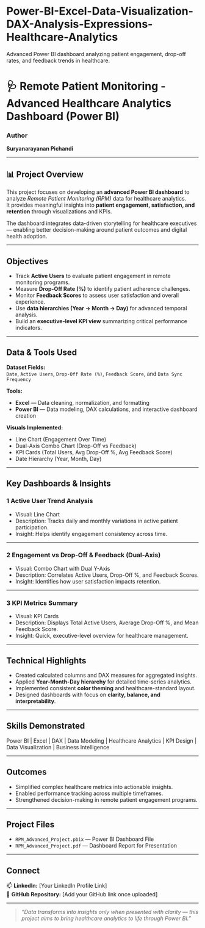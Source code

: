 # Power-BI-Excel-Data-Visualization-DAX-Analysis-Expressions-Healthcare-Analytics
Advanced Power BI dashboard analyzing patient engagement, drop-off rates, and feedback trends in healthcare.
# 🩺 Remote Patient Monitoring - Advanced Healthcare Analytics Dashboard (Power BI)

### Author
**Suryanarayanan Pichandi**

---

## 📊 Project Overview
This project focuses on developing an **advanced Power BI dashboard** to analyze *Remote Patient Monitoring (RPM)* data for healthcare analytics.  
It provides meaningful insights into **patient engagement, satisfaction, and retention** through visualizations and KPIs.

The dashboard integrates data-driven storytelling for healthcare executives — enabling better decision-making around patient outcomes and digital health adoption.

---

## Objectives
- Track **Active Users** to evaluate patient engagement in remote monitoring programs.  
- Measure **Drop-Off Rate (%)** to identify patient adherence challenges.  
- Monitor **Feedback Scores** to assess user satisfaction and overall experience.  
- Use **data hierarchies (Year → Month → Day)** for advanced temporal analysis.  
- Build an **executive-level KPI view** summarizing critical performance indicators.

---

## Data & Tools Used
**Dataset Fields:**  
`Date`, `Active Users`, `Drop-Off Rate (%)`, `Feedback Score`, and `Data Sync Frequency`

**Tools:**
-  **Excel** — Data cleaning, normalization, and formatting  
-  **Power BI** — Data modeling, DAX calculations, and interactive dashboard creation  

**Visuals Implemented:**
- Line Chart (Engagement Over Time)  
- Dual-Axis Combo Chart (Drop-Off vs Feedback)  
- KPI Cards (Total Users, Avg Drop-Off %, Avg Feedback Score)  
- Date Hierarchy (Year, Month, Day)  

---

##  Key Dashboards & Insights

### **1️ Active User Trend Analysis**
- Visual: Line Chart  
- Description: Tracks daily and monthly variations in active patient participation.  
- Insight: Helps identify engagement consistency across time.

---

### **2️ Engagement vs Drop-Off & Feedback (Dual-Axis)**
- Visual: Combo Chart with Dual Y-Axis  
- Description: Correlates Active Users, Drop-Off %, and Feedback Scores.  
- Insight: Identifies how user satisfaction impacts retention.

---

### **3️ KPI Metrics Summary**
- Visual: KPI Cards  
- Description: Displays Total Active Users, Average Drop-Off %, and Mean Feedback Score.  
- Insight: Quick, executive-level overview for healthcare management.

---

##  Technical Highlights
- Created calculated columns and DAX measures for aggregated insights.  
- Applied **Year-Month-Day hierarchy** for detailed time-series analytics.  
- Implemented consistent **color theming** and healthcare-standard layout.  
- Designed dashboards with focus on **clarity, balance, and interpretability**.  

---

##  Skills Demonstrated
Power BI | Excel | DAX | Data Modeling | Healthcare Analytics | KPI Design | Data Visualization | Business Intelligence

---

##  Outcomes
- Simplified complex healthcare metrics into actionable insights.  
- Enabled performance tracking across multiple timeframes.  
- Strengthened decision-making in remote patient engagement programs.  

---

##  Project Files
- `RPM_Advanced_Project.pbix` — Power BI Dashboard File  
- `RPM_Advanced_Project.pdf` — Dashboard Report for Presentation  

---

##  Connect
📫 **LinkedIn:** [Your LinkedIn Profile Link]  
📁 **GitHub Repository:** [Add your GitHub link once uploaded]  

---

> *“Data transforms into insights only when presented with clarity — this project aims to bring healthcare analytics to life through Power BI.”*
